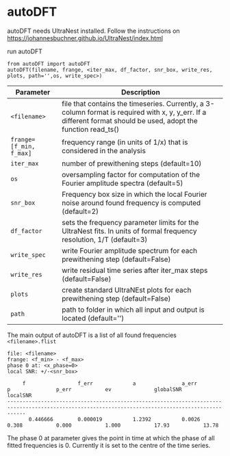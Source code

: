 # autoDFT

autoDFT needs UltraNest installed. Follow the instructions on https://johannesbuchner.github.io/UltraNest/index.html

run autoDFT

```
from autoDFT import autoDFT
autoDFT(filename, frange, <iter_max, df_factor, snr_box, write_res, plots, path='',os, write_spec>)
```
| Parameter | Description |
| --- | --- |
|```<filename>```| file that contains the timeseries. Currently, a 3-column format is required with x, y, y_err. If a different format should be used, adopt the function read_ts()|
|```frange=[f_min, f_max]```| frequency range (in units of 1/x) that is considered in the analysis|
|```iter_max```| number of prewithening steps (default=10)|
|```os```| oversampling factor for computation of the Fourier amplitude spectra (default=5)|
|```snr_box```| Frequency box size in which the local Fourier noise around found frequency is computed (default=2)|
|```df_factor```| sets the frequency parameter limits for the UltraNest fits. In units of formal frequency resolution, 1/T (default=3)|
|```write_spec```| write Fourier amplitude spectrum for each prewithening step (default=False)|
|```write_res```| write residual time series after iter_max steps (default=False)|
|```plots```| create standard UltraNEst plots for each prewithening step (default=False)|
|```path```| path to folder in which all input and output is located (default='')|

The main output of autoDFT is a list of all found frequencies ```<filename>.flist```

```
file: <filename>
frange: <f_min> - <f_max> 
phase 0 at: <x_phase=0>
local SNR: +/-<snr_box>

     f                 f_err             a               a_err            p               p_err           ev              globalSNR       localSNR
--------------------------------------------------------------------------------------------------------------------------------------------------
       0.446666        0.000019          1.2392          0.0026           0.308           0.000           1.000           17.93           13.78
```

The phase 0 at parameter gives the point in time at which the phase of all fitted frequencies is 0. Currently it is set to the centre of the time series.
